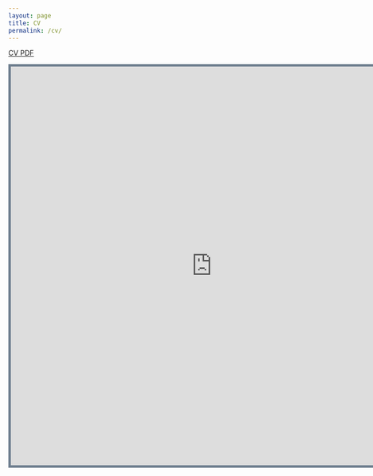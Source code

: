 ```yaml
---
layout: page
title: CV
permalink: /cv/
---
```


[CV PDF][cv]

<iframe src="https://nbviewer.jupyter.org/github/sharan-naribole/sharan-naribole.github.io/blob/master/CV_sharan_naribole.pdf&embedded=true" width="805" height="800" style="border:thick solid #708090 ;">Your browser does not support the PDF embedding. Please download my cv using the link above. </iframe>

[cv]: https://www.dropbox.com/s/b2qr01x7eovqcbi/CV_sharan_naribole.pdf
